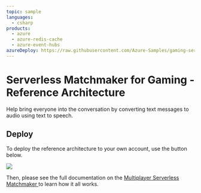 ```yaml
---
topic: sample
languages:
  - csharp
products:
  - azure
  - azure-redis-cache
  - azure-event-hubs
azureDeploy: https://raw.githubusercontent.com/Azure-Samples/gaming-serverless-matchmaker/master/azuredeploy.json
---
```


# Serverless Matchmaker for Gaming - Reference Architecture

Help bring everyone into the conversation by converting text messages to audio using text to speech.

## Deploy

To deploy the reference architecture to your own account, use the button below.

<a href="https://aka.ms/arm-gaming-serverless-matchmaker" target="_blank"><img src="https://azuredeploy.net/deploybutton.png"/></a>

Then, please see the full documentation on the [Multiplayer Serverless Matchmaker
](https://docs.microsoft.com/gaming/azure/reference-architectures/multiplayer-matchmaker-serverless) to learn how it all works.
